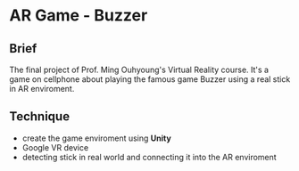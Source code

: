 # AR Game - Buzzer
## Brief
The final project of Prof. Ming Ouhyoung's Virtual Reality course.
It's a game on cellphone about playing the famous game Buzzer using a real stick in AR enviroment.

## Technique
* create the game enviroment using **Unity**
* Google VR device
* detecting stick in real world and connecting it into the AR enviroment